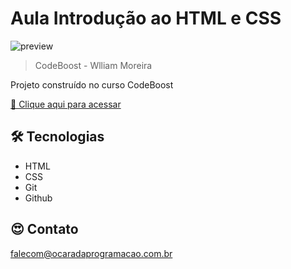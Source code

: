 # Aula Introdução ao HTML e CSS

![preview](./)

> CodeBoost - Wlliam Moreira 

Projeto construído no curso CodeBoost

[🔗 Clique aqui para acessar](https://ocaradaprogramacao.com.br/projeto-wireframe/)


## 🛠 Tecnologias
- HTML
- CSS
- Git
- Github

## 😍 Contato

falecom@ocaradaprogramacao.com.br

